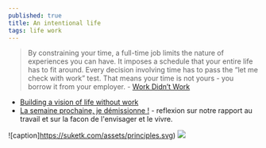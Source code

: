 ```yaml
---
published: true
title: An intentional life
tags: life work
---
```

> By constraining your time, a full-time job limits the nature of experiences you can have. It imposes a schedule that your entire life has to fit around. Every decision involving time has to pass the “let me check with work” test. That means your time is not yours - you borrow it from your employer. - [Work Didn’t Work](https://suketk.com/why-i-quit-google)

- [Building a vision of life without work](https://news.ycombinator.com/item?id=27821101)
- [La semaine prochaine, je démissionne !](https://www.vuibert.fr/ouvrage/9782311624465-la-semaine-prochaine-je-demissionne) - reflexion sur notre rapport au travail et sur la facon de l'envisager et le vivre.

![caption]https://suketk.com/assets/principles.svg)
<img src="https://suketk.com/assets/principles.svg">

